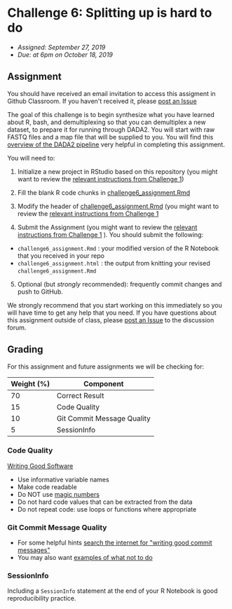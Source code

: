# Challenge 6: Splitting up is hard to do
- *Assigned: September 27, 2019*
- *Due: at 6pm on October 18, 2019*

## Assignment
You should have received an email invitation to access this assigment in Github Classroom.  If you haven't received it, please [post an Issue](https://github.com/IBIEM/community/issues)

The goal of this challenge is to begin synthesize what you have learned about R, bash, and demultiplexing so that you can demultiplex a new dataset, to prepare it for running through DADA2.  You will start with raw FASTQ files and a map file that will be supplied to you.  You will find this [overview of the DADA2 pipeline](https://gitlab.oit.duke.edu/IBIEM/IBIEM_2018_2019/blob/master/content/lessons/dada2_pipeline_toc.md) very helpful in completing this assignment.

You will need to:

1. Initialize a new project in RStudio based on this repository (you might want to review the [relevant instructions from Challenge 1](https://github.com/IBIEM/challenge_1/blob/master/README.Rmd#initialize-a-new-project))

2. Fill the blank R code chunks in [challenge6_assignment.Rmd](challenge6_assignment.Rmd)

3. Modify the header of [challenge6_assignment.Rmd](challenge6_assignment.Rmd) (you might want to review the [relevant instructions from Challenge 1](https://github.com/IBIEM/challenge_1/blob/master/README.Rmd#modify-the-header)

4. Submit the Assignment (you might want to review the [relevant instructions from Challenge 1](https://github.com/IBIEM/challenge_1/blob/master/README.Rmd#submitting-the-assignment) ).  You should submit the following:
  - `challenge6_assignment.Rmd` : your modified version of the R Notebook that you received in your repo
  - `challenge6_assignment.html` : the output from knitting your revised `challenge6_assignment.Rmd`

5. Optional (but *strongly* recommended): frequently commit changes and push to GitHub.

We strongly recommend that you start working on this immediately so you will have time to get any help that you need.  If you have questions about this assignment outside of class, please [post an Issue](https://github.com/IBIEM/community/issues) to the discussion forum.


## Grading
For this assignment and future assignments we will be checking for:

| Weight (%) | Component                  |
|------------|----------------------------|
|         70 | Correct Result             |
|         15 | Code Quality               |
|         10 | Git Commit Message Quality |
|          5 | SessionInfo                |

### Code Quality
[Writing Good Software](http://swcarpentry.github.io/r-novice-gapminder/16-wrap-up/index.html)

  - Use informative variable names
  - Make code readable
  - Do NOT use [magic numbers](https://en.wikipedia.org/wiki/Magic_number_(programming)#Unnamed_numerical_constants)
  - Do not hard code values that can be extracted from the data
  - Do not repeat code: use loops or functions where appropriate

### Git Commit Message Quality
  - For some helpful hints [search the internet for "writing good commit messages"](https://duckduckgo.com/?q=writing+good+commit+messages)
  - You may also want [examples of what not to do](https://xkcd.com/1296/)

### SessionInfo
Including a `SessionInfo` statement at the end of your R Notebook is good reproducibility practice.

